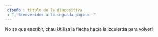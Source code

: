 ```yaml
---
 diseño : título de la diapositiva
 : "¡ Bienvenidos a la segunda página! "
---
```

No se que escribir, chau
Utiliza la flecha hacia la izquierda para volver!